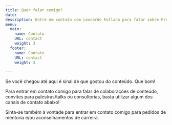 ```yaml
---
title: Quer falar comigo?
date: 
description: Entre em contato com Leonardo Fullana para falar sobre Product Analytics.
menu:
  main:
    name: Contato
    URL: contact
    weight: 3
  footer:
    name: Contato
    URL: contact
    weight: 3

---
```

Se você chegou até aqui é sinal de que gostou do conteúdo. Que bom!

Para entrar em contato comigo para falar de colaborações de conteúdo, convites para palestras/talks ou consultorias, basta utilizar algum dos canais de contato abaixo!

Sinta-se também à vontade para entrar em contato comigo para pedidos de mentoria e/ou aconselhamentos de carreira.